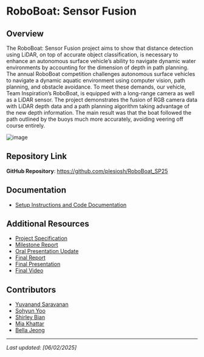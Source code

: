 # RoboBoat: Sensor Fusion

## Overview
The RoboBoat: Sensor Fusion project aims to show that distance detection using LiDAR, on top of accurate object classification, is necessary to enhance an autonomous surface vehicle’s ability to navigate dynamic water environments by accounting for the dimension of depth in path planning. The annual RoboBoat competition challenges autonomous surface vehicles to navigate a dynamic aquatic environment using computer vision, path planning, and obstacle avoidance. To meet these demands, our vehicle, Team Inspiration’s RoboBoat, is equipped with a long-range camera as well as a LiDAR sensor. The project demonstrates the fusion of RGB camera data with LiDAR depth data and a path planning algorithm taking advantage of the new depth information. The main result was that the boat followed the path outlined by the buoys much more accurately, avoiding veering off course entirely.

![image](boat.png)

## Repository Link
**GitHub Repository**: https://github.com/plesiosh/RoboBoat_SP25

## Documentation
- [Setup Instructions and Code Documentation](https://github.com/plesiosh/RoboBoat_SP25/blob/main/README.md)

## Additional Resources
- [Project Specification](https://docs.google.com/document/d/1jGWx0obzSInUuRZ6uEnp4cMySWTh9c6y9-f4LXS7z-w/edit?usp=drive_link)
- [Milestone Report](https://docs.google.com/document/d/1YAR-kWi-IRRTvuDzCWWdU_S_Y7P9bI7nazszzl0PzKQ/edit?usp=drive_link)
- [Oral Presentation Update](https://docs.google.com/presentation/d/1o0DdRfBu8TBziqyvM1yBafP77axB9wX4pufC6WJgTPc/edit?usp=drive_link)
- [Final Report](https://docs.google.com/document/d/11gG9BDBjtqJwpGLsE-MwbweyBIV_n6-hv33ZnTEHZz0/edit?usp=drive_link)
- [Final Presentation](https://docs.google.com/presentation/d/1JMB3IwH4d70OUTG5mmVQHdnbJaqyONg-uKeOTJpM7yE/edit?usp=drive_link)
- [Final Video]()

## Contributors
- [Yuvanand Saravanan](https://github.com/yuvasaro)
- [Sohyun Yoo](https://github.com/Cygbbhx)
- [Shirley Bian](https://github.com/FusaishiHaruaki)
- [Mia Khattar](https://github.com/mk7652)
- [Bella Jeong](https://github.com/lahrry)

---
*Last updated: [06/02/2025]*
